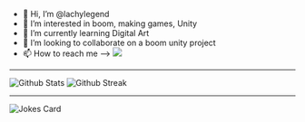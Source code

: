 
- 👋 Hi, I’m @lachylegend
- 👀 I’m interested in boom, making games, Unity
- 🌱 I’m currently learning Digital Art
- 💞️ I’m looking to collaborate on a boom unity project
- 📫 How to reach me --> [![](https://dcbadge.vercel.app/api/shield/618689924970840103)](https://discordapp.com/users/618689924970840103)
---
<!--
<p align="center"><img src="https://github-readme-stats.vercel.app/api/top-langs/?username=lachylegend&layout=compact&hide=TSQL&theme=chartreuse-dark"></p>
-->
![Github Stats](https://github-readme-stats.vercel.app/api?username=lachylegend&count_private=true&show_icons=true&&theme=chartreuse-dark&include_all_commits=true)
![Github Streak](https://github-readme-streak-stats.herokuapp.com?user=lachylegend&theme=chartreuse-dark)

---

![Jokes Card](https://readme-jokes.vercel.app/api)
<!---
lachylegend/lachylegend is a ✨ special ✨ repository because its `README.md` (this file) appears on your GitHub profile.
You can click the Preview link to take a look at your changes.
--->
